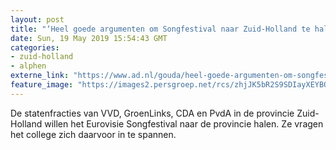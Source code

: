 ```yaml
---
layout: post
title: "‘Heel goede argumenten om Songfestival naar Zuid-Holland te halen’"
date: Sun, 19 May 2019 15:54:43 GMT
categories: 
- zuid-holland 
- alphen 
externe_link: "https://www.ad.nl/gouda/heel-goede-argumenten-om-songfestival-naar-zuid-holland-te-halen~a0e2f751/"
feature_image: "https://images2.persgroep.net/rcs/zhjJK5bR2S9SDIayXEYBQ7eK-aE/diocontent/148753693/_fitwidth/400/?appId=21791a8992982cd8da851550a453bd7f&quality=0.7"
---
```


De statenfracties van VVD, GroenLinks, CDA en PvdA in de provincie Zuid-Holland willen het Eurovisie Songfestival naar de provincie halen. Ze vragen het college zich daarvoor in te spannen.
